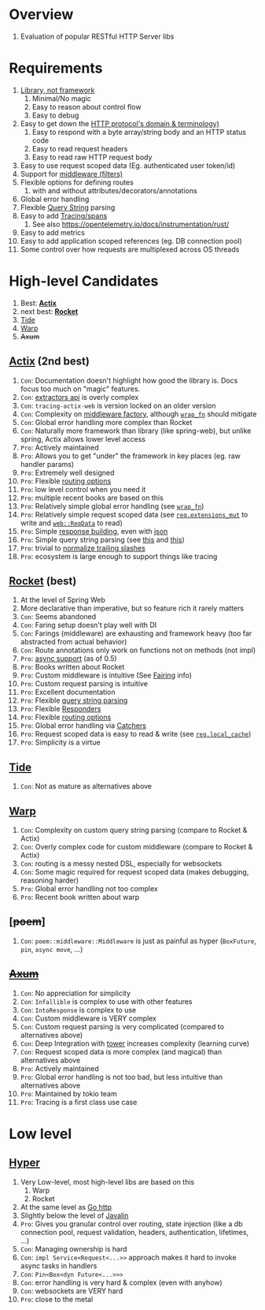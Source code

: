 # Overview
1. Evaluation of popular RESTful HTTP Server libs


# Requirements
1. [Library, not framework](../common/libraries.md)
    1. Minimal/No magic
    1. Easy to reason about control flow
    1. Easy to debug
1. Easy to get down the [HTTP protocol's domain & terminology)](https://en.wikipedia.org/wiki/HTTP)
    1. Easy to respond with a byte array/string body and an HTTP status code
    1. Easy to read request headers
    1. Easy to read raw HTTP request body
1. Easy to use request scoped data (Eg. authenticated user token/id)
1. Support for [middleware (filters)](https://drstearns.github.io/tutorials/gomiddleware/)
1. Flexible options for defining routes
    1. with and without attributes/decorators/annotations
1. Global error handling
1. Flexible [Query String](https://en.wikipedia.org/wiki/Query_string) parsing
1. Easy to add [Tracing/spans](https://opentelemetry.io/docs/concepts/)
    1. See also https://opentelemetry.io/docs/instrumentation/rust/
1. Easy to add metrics
1. Easy to add application scoped references (eg. DB connection pool)
1. Some control over how requests are multiplexed across OS threads


# High-level Candidates
1. Best: [**Actix**](https://actix.rs/)
1. next best: [**Rocket**](https://rocket.rs/)
1. [Tide](https://github.com/http-rs/tide)
1. [Warp](https://github.com/seanmonstar/warp)
1. ~~Axum~~


## [Actix](https://actix.rs/) (2nd best)
1. `Con`: Documentation doesn't highlight how good the library is.  Docs focus too much on "magic" features.
1. `Con`: [extractors api](https://actix.rs/docs/extractors/) is overly complex
1. `Con`: `tracing-actix-web` is version locked on an older version
1. `Con`: Complexity on [middleware factory](https://docs.rs/actix-web/latest/actix_web/middleware/index.html#example), although [`wrap_fn`](https://docs.rs/actix-web/4.4.0/actix_web/struct.App.html#method.wrap_fn) should mitigate
1. `Con`: Global error handling more complex than Rocket
1. `Con`: Naturally more framework than library (like spring-web), but unlike spring, Actix allows lower level access
1. `Pro`: Actively maintained
1. `Pro`: Allows you to get "under" the framework in key places (eg. raw handler params)
1. `Pro`: Extremely well designed
1. `Pro`: Flexible [routing options](https://actix.rs/docs/url-dispatch/)
1. `Pro`: low level control when you need it
1. `Pro`: multiple recent books are based on this
1. `Pro`: Relatively simple global error handling (see [`wrap_fn`](https://docs.rs/actix-web/4.4.0/actix_web/struct.App.html#method.wrap_fn))
1. `Pro`: Relatively simple request scoped data (see [`req.extensions_mut`](https://docs.rs/actix-web/latest/actix_web/struct.HttpRequest.html#method.extensions_mut) to write and [`web::ReqData`](https://docs.rs/actix-web/latest/actix_web/web/struct.ReqData.html) to read)
1. `Pro`: Simple [response building](https://docs.rs/actix-web/4.4.0/actix_web/struct.HttpResponseBuilder.html), even with [json](https://docs.rs/actix-web/4.4.0/actix_web/struct.HttpResponseBuilder.html#method.json)
1. `Pro`: Simple query string parsing (see [this](https://actix.rs/docs/extractors/#query) and [this](https://docs.rs/actix-web/latest/actix_web/web/struct.Query.html#method.from_query))
1. `Pro`: trivial to [normalize trailing slashes](https://docs.rs/actix-web/latest/actix_web/middleware/enum.TrailingSlash.html#variant.Trim)
4. `Pro`: ecosystem is large enough to support things like tracing


## [Rocket](https://rocket.rs/v0.5/guide/overview/) (best)
1. At the level of Spring Web
1. More declarative than imperative, but so feature rich it rarely matters
1. `Con`: Seems abandoned
1. `Con`: Faring setup doesn't play well with DI
1. `Con`: Farings (middleware) are exhausting and framework heavy (too far abstracted from actual behavior)
1. `Con`: Route annotations only work on functions not on methods (not impl)
1. `Pro`: [async support](https://rocket.rs/v0.5/guide/overview/#futures-and-async) (as of 0.5)
1. `Pro`: Books written about Rocket
1. `Pro`: Custom middleware is intuitive (See [Fairing](https://api.rocket.rs/v0.4/rocket/fairing/trait.Fairing.html) info)
1. `Pro`: Custom request parsing is intuitive
1. `Pro`: Excellent documentation
1. `Pro`: Flexible [query string parsing](https://docs.rs/rocket/latest/rocket/http/uri/struct.Query.html)
1. `Pro`: Flexible [Responders](https://docs.rs/rocket/latest/rocket/response/struct.Builder.html)
1. `Pro`: Flexible [routing options](https://api.rocket.rs/v0.4/rocket/macro.routes.html)
1. `Pro`: Global error handling via [Catchers](https://rocket.rs/v0.5/guide/requests/#error-catchers)
1. `Pro`: Request scoped data is easy to read & write (see [`req.local_cache`](https://api.rocket.rs/v0.4/rocket/request/struct.Request.html#method.local_cache))
1. `Pro`: Simplicity is a virtue


## [Tide](https://github.com/http-rs/tide)
1. `Con`: Not as mature as alternatives above


## [Warp](https://github.com/seanmonstar/warp)
1. `Con`: Complexity on custom query string parsing (compare to Rocket & Actix)
1. `Con`: Overly complex code for custom middleware (compare to Rocket & Actix)
1. `Con`: routing is a messy nested DSL, especially for websockets
1. `Con`: Some magic required for request scoped data (makes debugging, reasoning harder)
1. `Pro`: Global error handling not too complex
1. `Pro`: Recent book written about warp


## [~~poem~~]
1. `Con`: `poem::middleware::Middleware` is just as painful as hyper (`BoxFuture`, `pin`, `async move`, ...)


## [~~Axum~~](https://docs.rs/axum/latest/axum/)
1. `Con`: No appreciation for simplicity
1. `Con`: `Infallible` is complex to use with other features
1. `Con`: `IntoResponse` is complex to use
1. `Con`: Custom middleware is VERY complex
1. `Con`: Custom request parsing is very complicated (compared to alternatives above)
1. `Con`: Deep Integration with [tower](https://docs.rs/tower/latest/tower/) increases complexity (learning curve)
1. `Con`: Request scoped data is more complex (and magical) than alternatives above
1. `Pro`: Actively maintained
1. `Pro`: Global error handling is not too bad, but less intuitive than alternatives above
1. `Pro`: Maintained by tokio team
1. `Pro`: Tracing is a first class use case


# Low level
## [Hyper](https://hyper.rs/)
1. Very Low-level, most high-level libs are based on this
    1. Warp
    1. Rocket
1. At the same level as [Go http](https://pkg.go.dev/net/http)
1. Slightly below the level of [Javalin](https://javalin.io/)
1. `Pro`: Gives you granular control over routing, state injection (like a db connection pool, request validation, headers, authentication, lifetimes, ...)
1. `Con`: Managing ownership is hard
1. `Con`: `impl Service<Request<...>>` approach makes it hard to invoke async tasks in handlers
1. `Con`: `Pin<Box<dyn Future<...>>>`
1. `Con`: error handling is very hard & complex (even with anyhow)
1. `Con`: websockets are VERY hard
1. `Pro`: close to the metal

